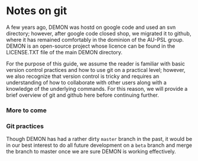 # Notes on git

A few years ago, DEMON was hostd on google code and used an svn directory; however, after google code closed shop, we migrated it to github, where it has remained comfortably in the dominion of the AU-PSL group. DEMON is an open-source project whose licence can be found in the LICENSE.TXT file of the main DEMON directory. 

For the purpose of this guide, we assume the reader is familiar with basic version control practices and how to use git on a practical level; however, we also recognize that version control is tricky and requires an understanding of how to collaborate with other users along with a knowledge of the underlying commands. For this reason, we will provide a brief overview of git and github here before continuing further.

### More to come

### Git practices

Though DEMON has had a rather dirty `master` branch in the past, it would be in our best interest to do all future development on a `beta` branch and merge the branch to master once we are sure DEMON is working effectively. 
